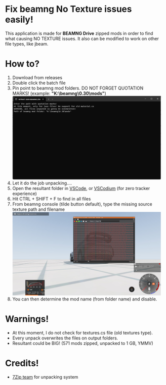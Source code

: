 # Fix beamng No Texture issues easily!

This application is made for **BEAMNG Drive** zipped mods in order to find what causing NO TEXTURE issues. It also can be modified to work on other file types, like jbeam.


# How to?

 1. Download from releases
 2. Double click the batch file
 3. Pin point to beamng mod folders. DO NOT FORGET QUOTATION MARKS! (example: **"K:\beamng\0.30\mods"**) ![note the quotation marks](https://github.com/bitelaserkhalif/beamng-beamfix/blob/master/manual_images/CMD.png?raw=true "CMD example")
 4. Let it do the job unpacking....
 5. Open the resultant folder in [VSCode](https://code.visualstudio.com/), or [VSCodium](https://vscodium.com/) (for zero tracker experience)
 6. Hit CTRL + SHIFT + F to find in all files
 7. From beamng console (tilde button default), type the missing source texture path and filename ![Look at the red errors!](https://github.com/bitelaserkhalif/beamng-beamfix/blob/master/manual_images/20231002130733_1.jpg?raw=true "Errors is Red")
 8. You can then determine the mod name (from folder name) and disable.

# Warnings!

 - At this moment, I do not check for textures.cs file (old textures type).
 - Every unpack overwrites the files on output folders.
 - Resultant could be BIG! (571 mods zipped, unpacked to 1 GB, YMMV)

# Credits!

 - [7Zip team](https://www.7-zip.org/) for unpacking system

